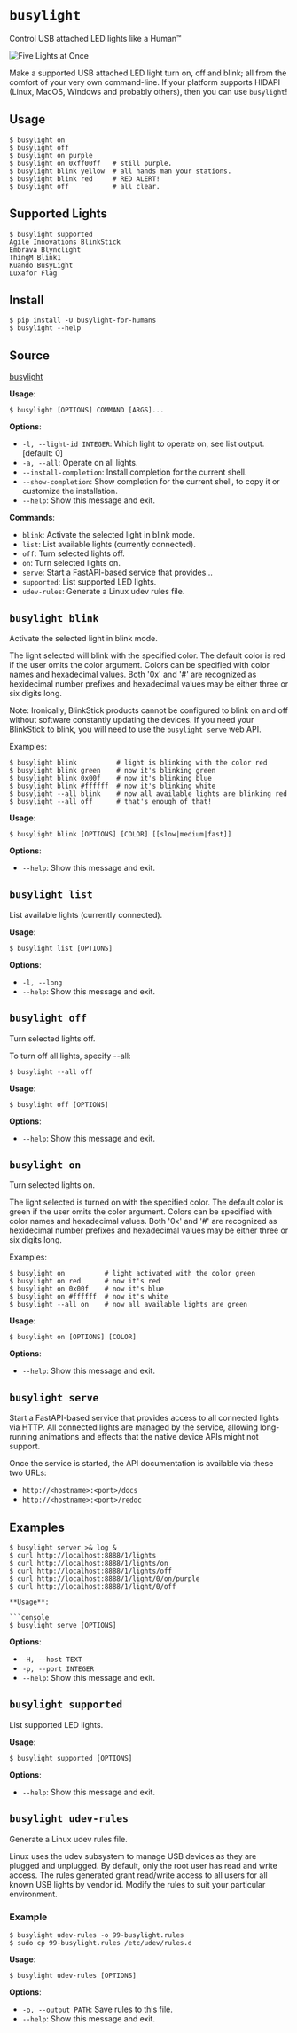 # `busylight`

Control USB attached LED lights like a Human™

![Five Lights at Once](https://github.com/JnyJny/busylight/raw/master/demo/demo.gif)

Make a supported USB attached LED light turn on, off and blink; all
from the comfort of your very own command-line. If your platform
supports HIDAPI (Linux, MacOS, Windows and probably others), then
you can use `busylight`!

## Usage


```console
$ busylight on
$ busylight off
$ busylight on purple
$ busylight on 0xff00ff   # still purple.
$ busylight blink yellow  # all hands man your stations.
$ busylight blink red     # RED ALERT!
$ busylight off           # all clear.
```

## Supported Lights


```console
$ busylight supported
Agile Innovations BlinkStick
Embrava Blynclight
ThingM Blink1
Kuando BusyLight
Luxafor Flag
```

## Install


```console
$ pip install -U busylight-for-humans
$ busylight --help
```

## Source


[busylight](https://github.com/JnyJny/busylight.git)

**Usage**:

```console
$ busylight [OPTIONS] COMMAND [ARGS]...
```

**Options**:

* `-l, --light-id INTEGER`: Which light to operate on, see list output.  [default: 0]
* `-a, --all`: Operate on all lights.
* `--install-completion`: Install completion for the current shell.
* `--show-completion`: Show completion for the current shell, to copy it or customize the installation.
* `--help`: Show this message and exit.

**Commands**:

* `blink`: Activate the selected light in blink mode.
* `list`: List available lights (currently connected).
* `off`: Turn selected lights off.
* `on`: Turn selected lights on.
* `serve`: Start a FastAPI-based service that provides...
* `supported`: List supported LED lights.
* `udev-rules`: Generate a Linux udev rules file.

## `busylight blink`

Activate the selected light in blink mode.

The light selected will blink with the specified color. The default color is red
if the user omits the color argument. Colors can be specified with color names and
hexadecimal values. Both '0x' and '#' are recognized as hexidecimal number prefixes
and hexadecimal values may be either three or six digits long.

Note: Ironically, BlinkStick products cannot be configured to blink on and off
      without software constantly updating the devices. If you need your BlinkStick
      to blink, you will need to use the `busylight serve` web API.

Examples:

```console
$ busylight blink          # light is blinking with the color red
$ busylight blink green    # now it's blinking green
$ busylight blink 0x00f    # now it's blinking blue
$ busylight blink #ffffff  # now it's blinking white
$ busylight --all blink    # now all available lights are blinking red
$ busylight --all off      # that's enough of that!
```

**Usage**:

```console
$ busylight blink [OPTIONS] [COLOR] [[slow|medium|fast]]
```

**Options**:

* `--help`: Show this message and exit.

## `busylight list`

List available lights (currently connected).
    

**Usage**:

```console
$ busylight list [OPTIONS]
```

**Options**:

* `-l, --long`
* `--help`: Show this message and exit.

## `busylight off`

Turn selected lights off.

To turn off all lights, specify --all:

```console
$ busylight --all off
```

**Usage**:

```console
$ busylight off [OPTIONS]
```

**Options**:

* `--help`: Show this message and exit.

## `busylight on`

Turn selected lights on.

The light selected is turned on with the specified color. The default color is green
if the user omits the color argument. Colors can be specified with color names and
hexadecimal values. Both '0x' and '#' are recognized as hexidecimal number prefixes
and hexadecimal values may be either three or six digits long. 

Examples:


```console
$ busylight on          # light activated with the color green
$ busylight on red      # now it's red
$ busylight on 0x00f    # now it's blue
$ busylight on #ffffff  # now it's white
$ busylight --all on    # now all available lights are green
```

**Usage**:

```console
$ busylight on [OPTIONS] [COLOR]
```

**Options**:

* `--help`: Show this message and exit.

## `busylight serve`

Start a FastAPI-based service that provides access to
all connected lights via HTTP. All connected lights are managed
by the service, allowing long-running animations and effects that
the native device APIs might not support.

Once the service is started, the API documentation is available
via these two URLs:


- `http://<hostname>:<port>/docs`
- `http://<hostname>:<port>/redoc`

## Examples


```console
$ busylight server >& log &
$ curl http://localhost:8888/1/lights
$ curl http://localhost:8888/1/lights/on
$ curl http://localhost:8888/1/lights/off
$ curl http://localhost:8888/1/light/0/on/purple
$ curl http://localhost:8888/1/light/0/off

**Usage**:

```console
$ busylight serve [OPTIONS]
```

**Options**:

* `-H, --host TEXT`
* `-p, --port INTEGER`
* `--help`: Show this message and exit.

## `busylight supported`

List supported LED lights.
    

**Usage**:

```console
$ busylight supported [OPTIONS]
```

**Options**:

* `--help`: Show this message and exit.

## `busylight udev-rules`

Generate a Linux udev rules file.

Linux uses the udev subsystem to manage USB devices as they are
plugged and unplugged. By default, only the root user has read and
write access. The rules generated grant read/write access to all users
for all known USB lights by vendor id. Modify the rules to suit your
particular environment.

### Example


```console
$ busylight udev-rules -o 99-busylight.rules
$ sudo cp 99-busylight.rules /etc/udev/rules.d
```

**Usage**:

```console
$ busylight udev-rules [OPTIONS]
```

**Options**:

* `-o, --output PATH`: Save rules to this file.
* `--help`: Show this message and exit.
